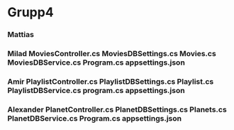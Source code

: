 # Grupp4

### Mattias

### Milad MoviesController.cs MoviesDBSettings.cs Movies.cs MoviesDBService.cs Program.cs appsettings.json

### Amir PlaylistController.cs PlaylistDBSettings.cs Playlist.cs PlaylistDBService.cs program.cs appsettings.json

### Alexander PlanetController.cs PlanetDBSettings.cs Planets.cs PlanetDBService.cs Program.cs appsettings.json 
